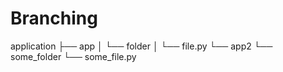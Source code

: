 # Branching

application
├── app
│   └── folder
│       └── file.py
└── app2
    └── some_folder
        └── some_file.py
